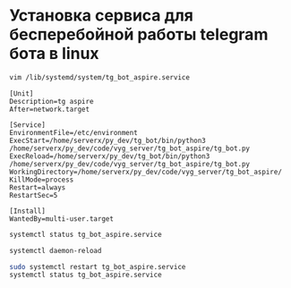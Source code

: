 # Установка сервиса для бесперебойной работы telegram бота в linux

```bash
vim /lib/systemd/system/tg_bot_aspire.service
```

```text
[Unit]
Description=tg aspire
After=network.target

[Service]
EnvironmentFile=/etc/environment
ExecStart=/home/serverx/py_dev/tg_bot/bin/python3 /home/serverx/py_dev/code/vyg_server/tg_bot_aspire/tg_bot.py
ExecReload=/home/serverx/py_dev/tg_bot/bin/python3 /home/serverx/py_dev/code/vyg_server/tg_bot_aspire/tg_bot.py
WorkingDirectory=/home/serverx/py_dev/code/vyg_server/tg_bot_aspire/
KillMode=process
Restart=always
RestartSec=5

[Install]
WantedBy=multi-user.target
```


```bash
systemctl status tg_bot_aspire.service
```

```bash
systemctl daemon-reload
```

```bash
sudo systemctl restart tg_bot_aspire.service
systemctl status tg_bot_aspire.service
```